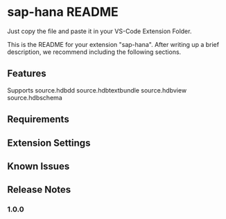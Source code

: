 # sap-hana README

Just copy the file and paste it in your VS-Code Extension Folder.

This is the README for your extension "sap-hana". After writing up a brief description, we recommend including the following sections.

## Features

Supports source.hdbdd
         source.hdbtextbundle
         source.hdbview
         source.hdbschema


## Requirements


## Extension Settings


## Known Issues


## Release Notes


### 1.0.0


